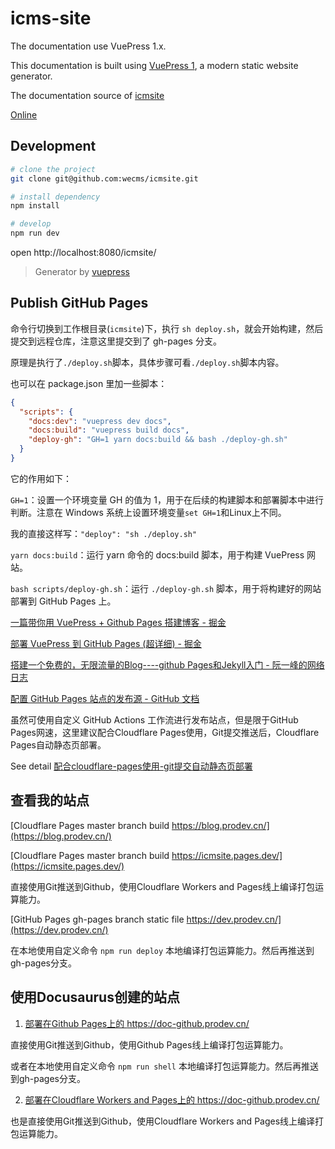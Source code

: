 # icms-site

The documentation use VuePress 1.x.

This documentation is built using [VuePress 1](https://v1.vuepress.vuejs.org/zh/guide/), a modern static website generator.

The documentation source of [icmsite](https://github.com/wecms/icmsite)

[Online](https://wecms.github.io/icmsite)

## Development

```bash
# clone the project
git clone git@github.com:wecms/icmsite.git

# install dependency
npm install

# develop
npm run dev
```

open http://localhost:8080/icmsite/

> Generator by [vuepress](https://github.com/vuejs/vuepress)

## Publish GitHub Pages

命令行切换到工作根目录(`icmsite`)下，执行 `sh deploy.sh`，就会开始构建，然后提交到远程仓库，注意这里提交到了 gh-pages 分支。

原理是执行了`./deploy.sh`脚本，具体步骤可看`./deploy.sh`脚本内容。

也可以在 package.json 里加一些脚本：

```json
{
  "scripts": {
    "docs:dev": "vuepress dev docs",
    "docs:build": "vuepress build docs",
    "deploy-gh": "GH=1 yarn docs:build && bash ./deploy-gh.sh"
  }
}
```

它的作用如下：

`GH=1`：设置一个环境变量 GH 的值为 1，用于在后续的构建脚本和部署脚本中进行判断。注意在 Windows 系统上设置环境变量`set GH=1`和Linux上不同。

我的直接这样写：`"deploy": "sh ./deploy.sh"`

`yarn docs:build`：运行 yarn 命令的 docs:build 脚本，用于构建 VuePress 网站。

`bash scripts/deploy-gh.sh`：运行 `./deploy-gh.sh` 脚本，用于将构建好的网站部署到 GitHub Pages 上。

[一篇带你用 VuePress + Github Pages 搭建博客 - 掘金](https://juejin.cn/post/7041134607869149215)

[部署 VuePress 到 GitHub Pages (超详细) - 掘金](https://juejin.cn/post/6844904122873806856)

[搭建一个免费的，无限流量的Blog----github Pages和Jekyll入门 - 阮一峰的网络日志](http://www.ruanyifeng.com/blog/2012/08/blogging_with_jekyll.html)

[配置 GitHub Pages 站点的发布源 - GitHub 文档](https://docs.github.com/zh/pages/getting-started-with-github-pages/configuring-a-publishing-source-for-your-github-pages-site)

虽然可使用自定义 GitHub Actions 工作流进行发布站点，但是限于GitHub Pages网速，这里建议配合Cloudflare Pages使用，Git提交推送后，Cloudflare Pages自动静态页部署。

See detail [配合cloudflare-pages使用-git提交自动静态页部署](/docs/#配合cloudflare-pages使用-git提交自动静态页部署)

## 查看我的站点

[Cloudflare Pages master branch build  https://blog.prodev.cn/](https://blog.prodev.cn/)

[Cloudflare Pages master branch build https://icmsite.pages.dev/](https://icmsite.pages.dev/)

直接使用Git推送到Github，使用Cloudflare Workers and Pages线上编译打包运算能力。

[GitHub Pages gh-pages branch static file https://dev.prodev.cn/](https://dev.prodev.cn/)

在本地使用自定义命令 `npm run deploy` 本地编译打包运算能力。然后再推送到gh-pages分支。

## 使用Docusaurus创建的站点

1. [部署在Github Pages上的 https://doc-github.prodev.cn/ ](https://doc-github.prodev.cn/)

直接使用Git推送到Github，使用Github Pages线上编译打包运算能力。

或者在本地使用自定义命令 `npm run shell` 本地编译打包运算能力。然后再推送到gh-pages分支。

2. [部署在Cloudflare Workers and Pages上的 https://doc-github.prodev.cn/ ](https://doc-cloudflare.prodev.cn//)

也是直接使用Git推送到Github，使用Cloudflare Workers and Pages线上编译打包运算能力。

